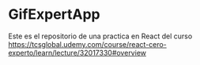# GifExpertApp

Este es el repositorio de una practica en React del curso https://tcsglobal.udemy.com/course/react-cero-experto/learn/lecture/32017330#overview

